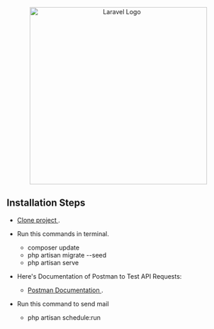 <p align="center"><a href="https://laravel.com" target="_blank"><img src="https://raw.githubusercontent.com/laravel/art/master/logo-lockup/5%20SVG/2%20CMYK/1%20Full%20Color/laravel-logolockup-cmyk-red.svg" width="400" alt="Laravel Logo"></a></p>


## Installation Steps

- [ Clone project ](https://github.com/esraa-mohamed-hassan/Ads-management-API.git).
- Run this commands in terminal.
    - composer update
    - php artisan migrate --seed
    - php artisan serve
    
- Here's Documentation of Postman to Test API Requests:
  - [ Postman Documentation ](https://documenter.getpostman.com/view/17426521/2s83KNjnMw).

- Run this command to send mail
    - php artisan schedule:run

